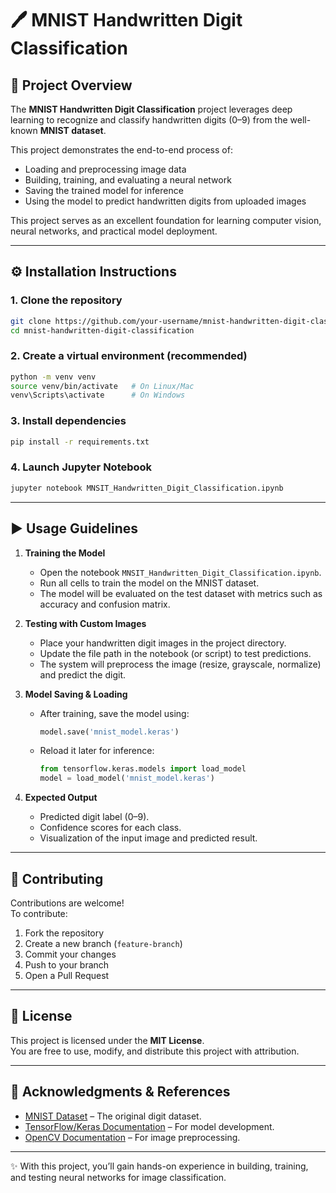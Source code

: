 # 🖊️ MNIST Handwritten Digit Classification  

## 📌 Project Overview  
The **MNIST Handwritten Digit Classification** project leverages deep learning to recognize and classify handwritten digits (0–9) from the well-known **MNIST dataset**.  

This project demonstrates the end-to-end process of:  
- Loading and preprocessing image data  
- Building, training, and evaluating a neural network  
- Saving the trained model for inference  
- Using the model to predict handwritten digits from uploaded images  

This project serves as an excellent foundation for learning computer vision, neural networks, and practical model deployment.  

---

## ⚙️ Installation Instructions  

### 1. Clone the repository  
```bash
git clone https://github.com/your-username/mnist-handwritten-digit-classification.git
cd mnist-handwritten-digit-classification
```

### 2. Create a virtual environment (recommended)  
```bash
python -m venv venv
source venv/bin/activate   # On Linux/Mac
venv\Scripts\activate      # On Windows
```

### 3. Install dependencies  
```bash
pip install -r requirements.txt
```

### 4. Launch Jupyter Notebook  
```bash
jupyter notebook MNSIT_Handwritten_Digit_Classification.ipynb
```

---

## ▶️ Usage Guidelines  

1. **Training the Model**  
   - Open the notebook `MNSIT_Handwritten_Digit_Classification.ipynb`.  
   - Run all cells to train the model on the MNIST dataset.  
   - The model will be evaluated on the test dataset with metrics such as accuracy and confusion matrix.  

2. **Testing with Custom Images**  
   - Place your handwritten digit images in the project directory.  
   - Update the file path in the notebook (or script) to test predictions.  
   - The system will preprocess the image (resize, grayscale, normalize) and predict the digit.  

3. **Model Saving & Loading**  
   - After training, save the model using:  
     ```python
     model.save('mnist_model.keras')
     ```  
   - Reload it later for inference:  
     ```python
     from tensorflow.keras.models import load_model
     model = load_model('mnist_model.keras')
     ```

4. **Expected Output**  
   - Predicted digit label (0–9).  
   - Confidence scores for each class.  
   - Visualization of the input image and predicted result.  

---

## 🤝 Contributing  

Contributions are welcome!  
To contribute:  
1. Fork the repository  
2. Create a new branch (`feature-branch`)  
3. Commit your changes  
4. Push to your branch  
5. Open a Pull Request  

---

## 📜 License  
This project is licensed under the **MIT License**.  
You are free to use, modify, and distribute this project with attribution.  

---

## 🙏 Acknowledgments & References  

- [MNIST Dataset](http://yann.lecun.com/exdb/mnist/) – The original digit dataset.  
- [TensorFlow/Keras Documentation](https://www.tensorflow.org/guide/keras) – For model development.  
- [OpenCV Documentation](https://docs.opencv.org/) – For image preprocessing.  

---

✨ With this project, you’ll gain hands-on experience in building, training, and testing neural networks for image classification.  
